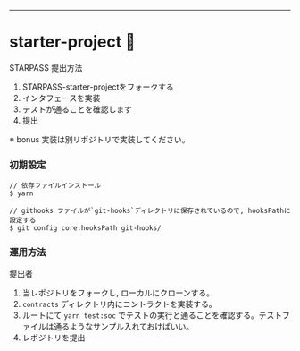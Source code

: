 
---

# starter-project 🚀

STARPASS 提出方法

1. STARPASS-starter-projectをフォークする
2. インタフェースを実装
3. テストが通ることを確認します
4. 提出

※ bonus 実装は別リポジトリで実装してください。

### 初期設定

```
// 依存ファイルインストール
$ yarn

// githooks ファイルが`git-hooks`ディレクトリに保存されているので, hooksPathに設定する
$ git config core.hooksPath git-hooks/
```

### 運用方法

提出者

1. 当レポジトリをフォークし, ローカルにクローンする。
2. `contracts` ディレクトリ内にコントラクトを実装する。
3. ルートにて `yarn test:soc` でテストの実行と通ることを確認する。テストファイルは通るようなサンプル入れておけばいい。
4. レポジトリを提出

